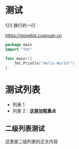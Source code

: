 # 测试

123
换行的一行

https://gonelist.cugxuan.cn


```go
package main
import "fmt"

func main(){
    fmt.Println("Hello World!")
}
```

# 测试列表

- 列表 1
- 列表 2：**这是加粗重点**

## 二级列表测试

这里是二级列表的正文内容